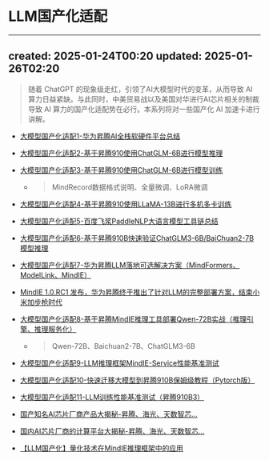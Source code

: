 # LLM国产化适配
* * *

created: 2025-01-24T00:20 updated: 2025-01-26T02:20
---------------------------------------------------

> 随着 ChatGPT 的现象级走红，引领了AI大模型时代的变革，从而导致 AI 算力日益紧缺。与此同时，中美贸易战以及美国对华进行AI芯片相关的制裁导致 AI 算力的国产化适配势在必行。本系列将对一些国产化 AI 加速卡进行讲解。

*   [大模型国产化适配1-华为昇腾AI全栈软硬件平台总结](https://zhuanlan.zhihu.com/p/637918406)
*   [大模型国产化适配2-基于昇腾910使用ChatGLM-6B进行模型推理](https://zhuanlan.zhihu.com/p/650730807)
*   [大模型国产化适配3-基于昇腾910使用ChatGLM-6B进行模型训练](https://zhuanlan.zhihu.com/p/651324599)
    *   > MindRecord数据格式说明、全量微调、LoRA微调
        
*   [大模型国产化适配4-基于昇腾910使用LLaMA-13B进行多机多卡训练](https://zhuanlan.zhihu.com/p/655902796)
*   [大模型国产化适配5-百度飞浆PaddleNLP大语言模型工具链总结](https://zhuanlan.zhihu.com/p/665807431)
*   [大模型国产化适配6-基于昇腾910B快速验证ChatGLM3-6B/BaiChuan2-7B模型推理](https://zhuanlan.zhihu.com/p/677799157)
*   [大模型国产化适配7-华为昇腾LLM落地可选解决方案（MindFormers、ModelLink、MindIE）](https://zhuanlan.zhihu.com/p/692377206)
*   [MindIE 1.0.RC1 发布，华为昇腾终于推出了针对LLM的完整部署方案，结束小米加步枪时代](https://www.zhihu.com/question/654472145/answer/3482521709)
*   [大模型国产化适配8-基于昇腾MindIE推理工具部署Qwen-72B实战（推理引擎、推理服务化）](https://juejin.cn/post/7365879319598727180)
    *   > Qwen-72B、Baichuan2-7B、ChatGLM3-6B
        
*   [大模型国产化适配9-LLM推理框架MindIE-Service性能基准测试](https://zhuanlan.zhihu.com/p/704649189)
*   [大模型国产化适配10-快速迁移大模型到昇腾910B保姆级教程（Pytorch版）](https://juejin.cn/post/7375351908896866323)
*   [大模型国产化适配11-LLM训练性能基准测试（昇腾910B3）](https://juejin.cn/post/7380995631790964772)
*   [国产知名AI芯片厂商产品大揭秘-昇腾、海光、天数智芯...](https://f46522gm22.feishu.cn/docx/PfWfdMKo8oXYN6xi7uycuhgFnKg)
*   [国内AI芯片厂商的计算平台大揭秘-昇腾、海光、天数智芯...](https://f46522gm22.feishu.cn/docx/XnhcdXVDholUBpxYoMccS11Mnfc)
*   [【LLM国产化】量化技术在MindIE推理框架中的应用](https://juejin.cn/post/7416723051377377316)